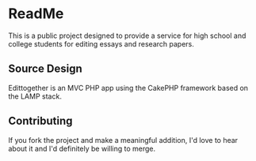 ReadMe
=============

This is a public project designed to provide a service for high school and college students for editing essays and research papers.


Source Design
-------

Edittogether is an MVC PHP app using the CakePHP framework based on the LAMP stack.


Contributing
------------

If you fork the project and make a meaningful addition, I'd love to hear about it and I'd definitely be willing to merge.

